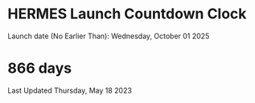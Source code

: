 # HERMES Launch Countdown Clock

Launch date (No Earlier Than): Wednesday, October 01 2025
# 866 days

Last Updated Thursday, May 18 2023